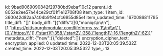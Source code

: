 id: 9bad9069090842f29780bd9ebaf10c12
parent_id: 8052e2ee57a44ce29cf01f1e12708f08
item_type: 1
item_id: 360042d82aa7404b9f94cfc6955d85ef
item_updated_time: 1670086811795
title_diff: "[]"
body_diff: "[{\"diffs\":[[0,\"moniqs\\\n\\\n\"],[1,\"https://pittsburghmodular.com/lifeforms-sv-1\\\n\\\n\"],[0,\"https://\"]],\"start1\":358,\"start2\":358,\"length1\":16,\"length2\":62}]"
metadata_diff: {"new":{},"deleted":[]}
encryption_cipher_text: 
encryption_applied: 0
updated_time: 2022-12-03T20:05:39.532Z
created_time: 2022-12-03T20:05:39.532Z
type_: 13